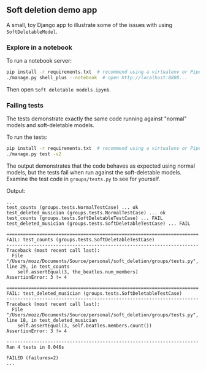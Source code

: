 ## Soft deletion demo app

A small, toy Django app to illustrate some of the issues with using `SoftDeletableModel`.

### Explore in a notebook

To run a notebook server:

```bash
pip install -r requirements.txt  # recommend using a virtualenv or Pipenv
./manage.py shell_plus --notebook  # open http://localhost:8888...
```

Then open `Soft deletable models.ipynb`.

### Failing tests

The tests demonstrate exactly the same code running against "normal" models and soft-deletable models.

To run the tests:

```bash
pip install -r requirements.txt  # recommend using a virtualenv or Pipenv
./manage.py test -v2
```

The output demonstrates that the code behaves as expected using normal models, but the tests fail when run against the soft-deletable models.  Examine the test code in `groups/tests.py` to see for yourself.

Output:

```
...
test_counts (groups.tests.NormalTestCase) ... ok
test_deleted_musician (groups.tests.NormalTestCase) ... ok
test_counts (groups.tests.SoftDeletableTestCase) ... FAIL
test_deleted_musician (groups.tests.SoftDeletableTestCase) ... FAIL

======================================================================
FAIL: test_counts (groups.tests.SoftDeletableTestCase)
----------------------------------------------------------------------
Traceback (most recent call last):
  File "/Users/mozz/Documents/Source/personal/soft_deletion/groups/tests.py", line 29, in test_counts
    self.assertEqual(3, the_beatles.num_members)
AssertionError: 3 != 4

======================================================================
FAIL: test_deleted_musician (groups.tests.SoftDeletableTestCase)
----------------------------------------------------------------------
Traceback (most recent call last):
  File "/Users/mozz/Documents/Source/personal/soft_deletion/groups/tests.py", line 18, in test_deleted_musician
    self.assertEqual(3, self.beatles.members.count())
AssertionError: 3 != 4

----------------------------------------------------------------------
Ran 4 tests in 0.046s

FAILED (failures=2)
...
```